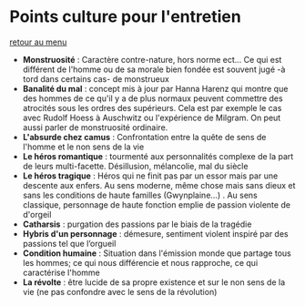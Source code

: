 Points culture pour l'entretien
=====

[retour au menu](../)

* **Monstruosité** : Caractère contre-nature, hors norme ect... Ce qui est différent de l'homme ou de sa morale bien fondée est souvent jugé -à tord dans certains cas- de monstrueux
* **Banalité du mal** : concept mis à jour par Hanna Harenz qui montre que des hommes de ce qu'il y a de plus normaux peuvent commettre des atrocités sous les ordres des supérieurs. Cela est par exemple le cas avec Rudolf Hoess à Auschwitz ou l'expérience de Milgram. On peut aussi parler de monstruosité ordinaire.
* **L'absurde chez camus** : Confrontation entre la quête de sens de l'homme et le non sens de la vie
* **Le héros romantique** : tourmenté aux personnalités complexe de la part de leurs multi-facette. Désillusion, mélancolie, mal du siècle
* **Le héros tragique** : Héros qui ne finit pas par un essor mais par une descente aux enfers. Au sens moderne, même chose mais sans dieux et sans les conditions de haute familles (Gwynplaine...) . Au sens classique, personnage de haute fonction emplie de passion violente de d'orgeil
* **Catharsis** : purgation des passions par le biais de la tragédie
* **Hybris d'un personnage** : démesure, sentiment violent inspiré par des passions tel que l’orgueil
* **Condition humaine** : Situation dans l'émission monde que partage tous les hommes; ce qui nous différencie et nous rapproche, ce qui caractérise l'homme
* **La révolte** : être lucide de sa propre existence et sur le non sens de la vie (ne pas confondre avec le sens de la révolution)